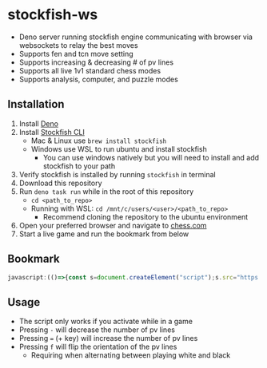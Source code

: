 # stockfish-ws
- Deno server running stockfish engine communicating with browser via websockets to relay the best moves
- Supports fen and tcn move setting
- Supports increasing & decreasing # of pv lines
- Supports all live 1v1 standard chess modes
- Supports analysis, computer, and puzzle modes

## Installation
1. Install [Deno](https://deno.land/manual@v1.30.2/getting_started/installation)
2. Install [Stockfish CLI](https://stockfishchess.org/download/)
    - Mac & Linux use `brew install stockfish`
    - Windows use WSL to run ubuntu and install stockfish
        - You can use windows natively but you will need to install and add stockfish to your path
3. Verify stockfish is installed by running `stockfish` in terminal
4. Download this repository
5. Run `deno task run` while in the root of this repository
    - `cd <path_to_repo>`
    - Running with WSL: `cd /mnt/c/users/<user>/<path_to_repo>`
        - Recommend cloning the repository to the ubuntu environment
6. Open your preferred browser and navigate to [chess.com](https://www.chess.com/)
7. Start a live game and run the bookmark from below

## Bookmark
```js
javascript:(()=>{const s=document.createElement("script");s.src="https://undercovergoose.github.io/stockfish-ws/bookmark.js";document.body.appendChild(s)})();void 0
```

## Usage
- The script only works if you activate while in a game
- Pressing `-` will decrease the number of pv lines
- Pressing `=` (+ key) will increase the number of pv lines
- Pressing `f` will flip the orientation of the pv lines
    - Requiring when alternating between playing white and black